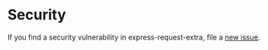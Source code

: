 # Security

If you find a security vulnerability in express-request-extra, file a [new issue](https://github.com/lykmapipo/express-request-extra/issues).

